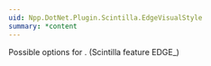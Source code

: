 ```yaml
---
uid: Npp.DotNet.Plugin.Scintilla.EdgeVisualStyle
summary: *content
---
```


Possible options for <xref href="Npp.DotNet.Plugin.IScintillaGateway.SetEdgeMode(Npp.DotNet.Plugin.Scintilla.EdgeVisualStyle)" data-throw-if-not-resolved="false"></xref>. (Scintilla feature EDGE_)
